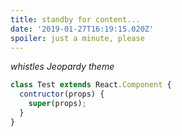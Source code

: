 ```yaml
---
title: standby for content...
date: '2019-01-27T16:19:15.020Z'
spoiler: just a minute, please
---
```


_whistles Jeopardy theme_

```jsx
class Test extends React.Component {
  contructor(props) {
    super(props);
  }
}
```
